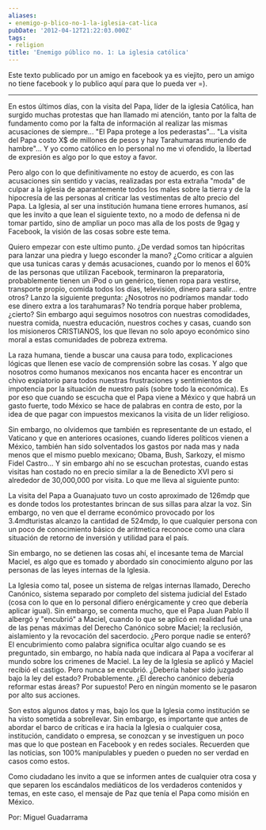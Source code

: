 ```yaml
---
aliases:
- enemigo-p-blico-no-1-la-iglesia-cat-lica
pubDate: '2012-04-12T21:22:03.000Z'
tags:
- religion
title: 'Enemigo público no. 1: La iglesia católica'
---
```


Este texto publicado por un amigo en facebook ya es viejito, pero un amigo no tiene facebook y lo publico aquí para que lo pueda ver =).

-----

En estos últimos días, con la visita del Papa, líder de la iglesia Católica, han surgido muchas protestas que han llamado mi atención, tanto por la falta de fundamento como por la falta de información al realizar las mismas acusaciones de siempre... "El Papa protege a los pederastas"... "La visita del Papa costo X$ de millones de pesos y hay Tarahumaras muriendo de hambre"... Y yo como católico en lo personal no me vi ofendido, la libertad de expresión es algo por lo que estoy a favor.

Pero algo con lo que definitivamente no estoy de acuerdo, es con las acusaciones sin sentido y vacias, realizadas por esta extraña "moda" de culpar a la iglesia de aparantemente todos los males sobre la tierra y de la hipocresía de las personas al criticar las vestimentas de alto precio del Papa. La Iglesia, al ser una institución humana tiene errores humanos, así que les invito a que lean el siguiente texto, no a modo de defensa ni de tomar partido, sino de ampliar un poco mas alla de los posts de 9gag y Facebook, la visión de las cosas sobre este tema.

Quiero empezar con este ultimo punto. ¿De verdad somos tan hipócritas para lanzar una piedra y luego esconder la mano? ¿Como criticar a alguien que usa tunicas caras y demás acusaciones, cuando por lo menos el 60% de las personas que utilizan Facebook, terminaron la preparatoria, probablemente tienen un iPod o un genérico, tienen ropa para vestirse, transporte propio, comida todos los días, televisión, dinero para salir... entre otros? Lanzo la siguiente pregunta: ¿Nosotros no podríamos mandar todo ese dinero extra a los tarahumaras? No tendría porque haber problema, ¿cierto? Sin embargo aqui seguimos nosotros con nuestras comodidades, nuestra comida, nuestra educación, nuestros coches y casas, cuando son los misioneros CRISTIANOS, los que llevan no solo apoyo económico sino moral a estas comunidades de pobreza extrema.

La raza humana, tiende a buscar una causa para todo, explicaciones lógicas que llenen ese vacío de comprensión sobre las cosas. Y algo que nosotros como humanos mexicanos nos encanta hacer es encontrar un chivo expiatorio para todos nuestras frustraciones y sentimientos de impotencia por la situación de nuestro país (sobre todo la económica). Es por eso que cuando se escucha que el Papa viene a México y que habrá un gasto fuerte, todo México se hace de palabras en contra de esto, por la idea de que pagar con impuestos mexicanos la visita de un líder religioso.

Sin embargo, no olvidemos que también es representante de un estado, el Vaticano y que en anteriores ocasiones, cuando líderes políticos vienen a México, también han sido solventados los gastos por nada mas y nada menos que el mismo pueblo mexicano; Obama, Bush, Sarkozy, el mismo Fidel Castro... Y sin embargo ahí no se escuchan protestas, cuando estas visitas han costado no en precio similar a la de Benedicto XVI pero si alrededor de 30,000,000 por visita. Lo que me lleva al siguiente punto:

La visita del Papa a Guanajuato tuvo un costo aproximado de 126mdp que es donde todos los protestantes brincan de sus sillas para alzar la voz. Sin embargo, no ven que el derrame económico provocado por los 3.4mdturistas alcanzo la cantidad de 524mdp, lo que cualquier persona con un poco de conocimiento básico de aritmetica reconoce como una clara situación de retorno de inversión y utilidad para el país.

Sin embargo, no se detienen las cosas ahí, el incesante tema de Marcial Maciel, es algo que es tomado y abordado sin conocimiento alguno por las personas de las leyes internas de la Iglesia.

La Iglesia como tal, posee un sistema de relgas internas llamado, Derecho Canónico, sistema separado por completo del sistema judicial del Estado (cosa con lo que en lo personal difiero enérgicamente y creo que debería aplicar igual). Sin embargo, se comenta mucho, que el Papa Juan Pablo II albergó y "encubrió" a Maciel, cuando lo que se aplicó en realidad fué una de las penas máximas del Derecho Canónico sobre Maciel; la reclusión, aislamiento y la revocación del sacerdocio. ¿Pero porque nadie se enteró? El encubrimiento como palabra significa ocultar algo cuando se es preguntado, sin embargo, no había nada que indicara al Papa a vociferar al mundo sobre los crimenes de Maciel. La ley de la Iglesia se aplicó y Maciel recibió el castigo. Pero nunca se encubrió. ¿Debería haber sido juzgado bajo la ley del estado? Probablemente. ¿El derecho canónico debería reformar estas áreas? Por supuesto! Pero en ningún momento se le pasaron por alto sus acciones.

Son estos algunos datos y mas, bajo los que la Iglesia como institución se ha visto sometida a sobrellevar. Sin embargo, es importante que antes de abordar el barco de críticas e ira hacia la Iglesia o cualquier cosa, institución, candidato o empresa, se conozcan y se investiguen un poco mas que lo que postean en Facebook y en redes sociales. Recuerden que las noticias, son 100% manipulables y pueden o pueden no ser verdad en casos como estos.

Como ciudadano les invito a que se informen antes de cualquier otra cosa y que separen los escándalos mediáticos de los verdaderos contenidos y temas, en este caso, el mensaje de Paz que tenía el Papa como misión en México.

Por: Miguel Guadarrama